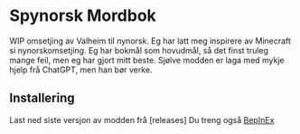 ﻿# Spynorsk Mordbok
WIP omsetjing av Valheim til nynorsk.
Eg har latt meg inspirere av Minecraft si nynorskomsetjing.
Eg har bokmål som hovudmål, så det finst truleg mange feil, men eg har gjort mitt beste.
Sjølve modden er laga med mykje hjelp frå ChatGPT, men han bør verke.
## Installering
Last ned siste versjon av modden frå [releases]
Du treng også [BepInEx](https://thunderstore.io/c/valheim/p/denikson/BepInExPack_Valheim/)